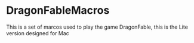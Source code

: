# DragonFableMacros
This is a set of marcos used to play the game DragonFable, this is the Lite version designed for Mac
